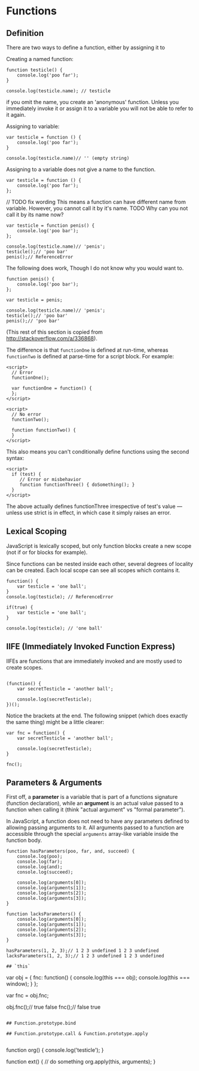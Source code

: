 # Functions

## Definition

There are two ways to define a function, either by assigning it to 

Creating a named function:

```
function testicle() {
	console.log('poo far');
}

console.log(testicle.name); // testicle
```

if you omit the name, you create an 'anonymous' function. Unless you
immediately invoke it or assign it to a variable you will not be able to refer
to it again.

Assigning to variable:

```
var testicle = function () {
	console.log('poo far');
}

console.log(testicle.name)// '' (empty string)
```

Assigning to a variable does not give a name to the function. 

```
var testicle = function () {
	console.log('poo far');
};
```

// TODO fix wording
This means a function can have different name from variable. However, you
cannot call it by it's name. TODO Why can you not call it by its name now?

```
var testicle = function penis() {
	console.log('poo bar');
};

console.log(testicle.name)// 'penis';
testicle();// 'poo bar'
penis();// ReferenceError
```

The following does work, Though I do not know why you would want to.

```
function penis() {
	console.log('poo bar');
};

var testicle = penis;

console.log(testicle.name)// 'penis';
testicle();// 'poo bar'
penis();// 'poo bar'
```

(This rest of this section is copied from <http://stackoverflow.com/a/336868>).

The difference is that `functionOne` is defined at run-time, whereas `functionTwo`
is defined at parse-time for a script block. For example:

```
<script>
  // Error
  functionOne();

  var functionOne = function() {
  };
</script>

<script>
  // No error
  functionTwo();

  function functionTwo() {
  }
</script>
```

This also means you can't conditionally define functions using the second
syntax:

```
<script>
  if (test) {
     // Error or misbehavior
     function functionThree() { doSomething(); }
  }
</script>
```

The above actually defines functionThree irrespective of test's value — unless use strict is in effect, in which case it simply raises an error.

## Lexical Scoping

JavaScript is lexically scoped, but only function blocks create a new scope
(not if or for blocks for example).

Since functions can be nested inside each other, several degrees of locality
can be created.  Each local scope can see all scopes which contains it.


```
function() {
	var testicle = 'one ball';
}
console.log(testicle); // ReferenceError
```

```
if(true) {
	var testicle = 'one ball';
}

console.log(testicle); // 'one ball'
```

## IIFE (Immediately Invoked Function Express)

IIFEs are functions that are immediately invoked and are mostly used to create
scopes.

```

(function() {
	var secretTesticle = 'another ball';

	console.log(secretTesticle);
})();
```

Notice the brackets at the end. The following snippet (which does exactly the same
thing) might be a little clearer:

```
var fnc = function() {
	var secretTesticle = 'another ball';

	console.log(secretTesticle);
}

fnc();
```

## Parameters & Arguments

First off, a __parameter__ is a variable that is part of a functions signature (function declaration), while
an __argument__ is an actual value passed to a function when calling it (think "actual argument" vs "formal parameter").

In JavaScript, a function does not need to have any parameters defined to allowing passing arguments to it.
All arguments passed to a function are accessible through the special `arguments` array-like variable inside
the function body.

```
function hasParameters(poo, far, and, succeed) {
	console.log(poo);
	console.log(far);
	console.log(and);
	console.log(succeed);

	console.log(arguments[0]);
	console.log(arguments[1]);
	console.log(arguments[2]);
	console.log(arguments[3]);
}

function lacksParameters() {
	console.log(arguments[0]);
	console.log(arguments[1]);
	console.log(arguments[2]);
	console.log(arguments[3]);
}

hasParameters(1, 2, 3);// 1 2 3 undefined 1 2 3 undefined
lacksParameters(1, 2, 3);// 1 2 3 undefined 1 2 3 undefined

## `this`

```
var obj = {
	fnc: function() {
		console.log(this === obj);
		console.log(this === window);
	}
};

var fnc = obj.fnc;

obj.fnc();// true false
fnc();// false true
```

## Function.prototype.bind

## Function.prototype.call & Function.prototype.apply


```
function org() {
	console.log('testicle');
}

function ext() {
	// do something
	org.apply(this, arguments);
}
```
